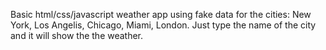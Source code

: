 Basic html/css/javascript weather app using fake data for the cities: New York, Los Angelis, Chicago, Miami, London. Just type the name of the city and it will show the the weather.
